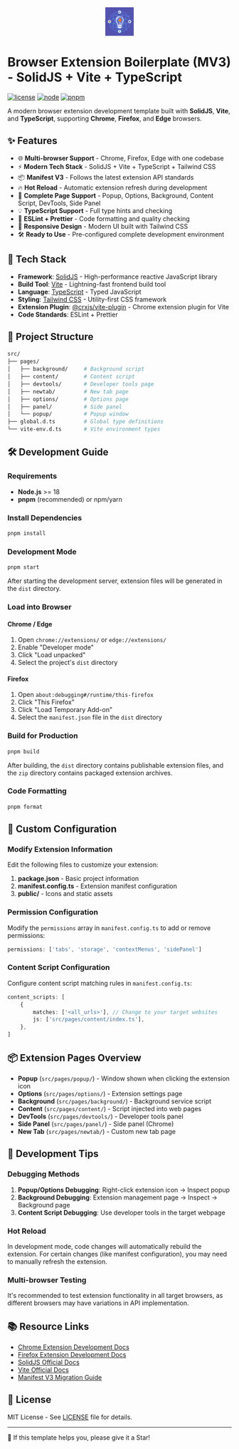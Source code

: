 <center>
<img src="public/icon-64.png"/>
</center>

# Browser Extension Boilerplate (MV3) - SolidJS + Vite + TypeScript

[![license](https://img.shields.io/badge/license-MIT-blue.svg)](LICENSE)
[![node](https://img.shields.io/badge/node->=18-green.svg)](https://nodejs.org)
[![pnpm](https://img.shields.io/badge/pnpm-latest-orange.svg)](https://pnpm.io)

A modern browser extension development template built with **SolidJS**, **Vite**, and **TypeScript**, supporting **Chrome**, **Firefox**, and **Edge** browsers.

## ✨ Features

- 🌐 **Multi-browser Support** - Chrome, Firefox, Edge with one codebase
- ⚡ **Modern Tech Stack** - SolidJS + Vite + TypeScript + Tailwind CSS
- 📦 **Manifest V3** - Follows the latest extension API standards
- 🔥 **Hot Reload** - Automatic extension refresh during development
- 🎨 **Complete Page Support** - Popup, Options, Background, Content Script, DevTools, Side Panel
- 💡 **TypeScript Support** - Full type hints and checking
- 🎯 **ESLint + Prettier** - Code formatting and quality checking
- 📱 **Responsive Design** - Modern UI built with Tailwind CSS
- 🛠️ **Ready to Use** - Pre-configured complete development environment

## 🚀 Tech Stack

- **Framework**: [SolidJS](https://www.solidjs.com/) - High-performance reactive JavaScript library
- **Build Tool**: [Vite](https://vitejs.dev/) - Lightning-fast frontend build tool
- **Language**: [TypeScript](https://www.typescriptlang.org/) - Typed JavaScript
- **Styling**: [Tailwind CSS](https://tailwindcss.com/) - Utility-first CSS framework
- **Extension Plugin**: [@crxjs/vite-plugin](https://crxjs.dev/vite-plugin) - Chrome extension plugin for Vite
- **Code Standards**: ESLint + Prettier

## 📁 Project Structure

```bash
src/
├── pages/
│   ├── background/     # Background script
│   ├── content/        # Content script
│   ├── devtools/       # Developer tools page
│   ├── newtab/         # New tab page
│   ├── options/        # Options page
│   ├── panel/          # Side panel
│   └── popup/          # Popup window
├── global.d.ts         # Global type definitions
└── vite-env.d.ts       # Vite environment types
```

## 🛠️ Development Guide

### Requirements

- **Node.js** >= 18
- **pnpm** (recommended) or npm/yarn

### Install Dependencies

```bash
pnpm install
```

### Development Mode

```bash
pnpm start
```

After starting the development server, extension files will be generated in the `dist` directory.

### Load into Browser

#### Chrome / Edge

1. Open `chrome://extensions/` or `edge://extensions/`
2. Enable "Developer mode"
3. Click "Load unpacked"
4. Select the project's `dist` directory

#### Firefox

1. Open `about:debugging#/runtime/this-firefox`
2. Click "This Firefox"
3. Click "Load Temporary Add-on"
4. Select the `manifest.json` file in the `dist` directory

### Build for Production

```bash
pnpm build
```

After building, the `dist` directory contains publishable extension files, and the `zip` directory contains packaged extension archives.

### Code Formatting

```bash
pnpm format
```

## 📝 Custom Configuration

### Modify Extension Information

Edit the following files to customize your extension:

1. **package.json** - Basic project information
2. **manifest.config.ts** - Extension manifest configuration
3. **public/** - Icons and static assets

### Permission Configuration

Modify the `permissions` array in `manifest.config.ts` to add or remove permissions:

```typescript
permissions: ['tabs', 'storage', 'contextMenus', 'sidePanel']
```

### Content Script Configuration

Configure content script matching rules in `manifest.config.ts`:

```typescript
content_scripts: [
    {
        matches: ['<all_urls>'], // Change to your target websites
        js: ['src/pages/content/index.ts'],
    },
]
```

## 📦 Extension Pages Overview

- **Popup** (`src/pages/popup/`) - Window shown when clicking the extension icon
- **Options** (`src/pages/options/`) - Extension settings page
- **Background** (`src/pages/background/`) - Background service script
- **Content** (`src/pages/content/`) - Script injected into web pages
- **DevTools** (`src/pages/devtools/`) - Developer tools panel
- **Side Panel** (`src/pages/panel/`) - Side panel (Chrome)
- **New Tab** (`src/pages/newtab/`) - Custom new tab page

## 🔧 Development Tips

### Debugging Methods

1. **Popup/Options Debugging**: Right-click extension icon → Inspect popup
2. **Background Debugging**: Extension management page → Inspect → Background page
3. **Content Script Debugging**: Use developer tools in the target webpage

### Hot Reload

In development mode, code changes will automatically rebuild the extension. For certain changes (like manifest configuration), you may need to manually refresh the extension.

### Multi-browser Testing

It's recommended to test extension functionality in all target browsers, as different browsers may have variations in API implementation.

## 📚 Resource Links

- [Chrome Extension Development Docs](https://developer.chrome.com/docs/extensions/)
- [Firefox Extension Development Docs](https://developer.mozilla.org/en-US/docs/Mozilla/Add-ons/WebExtensions)
- [SolidJS Official Docs](https://www.solidjs.com/docs/latest)
- [Vite Official Docs](https://vitejs.dev/guide/)
- [Manifest V3 Migration Guide](https://developer.chrome.com/docs/extensions/mv3/intro/mv3-migration/)

## 📄 License

MIT License - See [LICENSE](LICENSE) file for details.

---

🌟 If this template helps you, please give it a Star!
